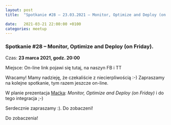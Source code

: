 ```yaml
---
layout: post
title:  "Spotkanie #28 – 23.03.2021 – Monitor, Optimize and Deploy (on Friday)."

date:   2021-03-21 22:00:00 +0100
categories: meetup
---
```


### Spotkanie #28 – Monitor, Optimize and Deploy (on Friday).

Czas: **23 marca 2021, godz. 20:00**

Miejsce: On-line link pojawi się tutaj, na naszyn FB i TT

Wracamy! Mamy nadzieję, że czekaliście z niecierpliwością :-)
Zapraszamy na kolejne spotkanie, tym razem jeszcze on-line. 

W planie prezentacja [Maćka](https://twitter.com/mjrzasa): *Monitor, Optimize and Deploy (on Friday)* i do tego integracja ;-)

Serdecznie zapraszamy :). Do zobaczeni!

Do zobaczenia!
